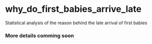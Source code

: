 # why_do_first_babies_arrive_late
Statistical analysis of the reason behind the late arrival of first babies

### More details comming soon
